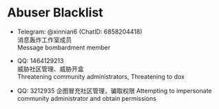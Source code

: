 # Abuser Blacklist

- Telegram: @xinnian6 (ChatID: 6858204418)  
  消息轰炸工作室成员  
  Message bombardment member
  

- QQ: 1464129213  
  威胁社区管理、威胁开盒  
  Threatening community administrators, Threatening to dox


- QQ: 3212935
  企图冒充社区管理，骗取权限
  Attempting to impersonate community administrator and obtain permissions
